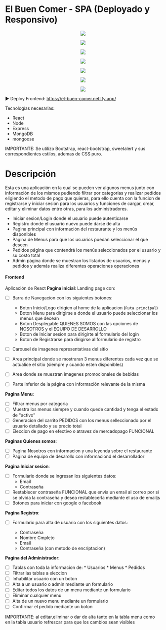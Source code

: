 # El Buen Comer  - SPA (Deployado y Responsivo)

<p align="center">
  <img src="./src/assets/img/Pagina/Home_1_.png"/>
</p>
<p align="center">
  <img src="./src/assets/img/Pagina/Home_2_.jpg"/>
</p>
<p align="center">
  <img src="./src/assets/img/Pagina/Menu_1_.jpg"/>
</p>
<p align="center">
  <img src="./src/assets/img/Pagina/Menu_2_.jpg"/>
</p>
<p align="center">
  <img src="./src/assets/img/Pagina/Login_.jpg"/>
</p>
<p align="center">
  <img src="./src/assets/img/Pagina/Registro_.jpg"/>
</p>
<p align="center">
  <img src="./src/assets/img/Pagina/Nosotros_.jpg"/>
</p>

► Deploy Frontend: https://el-buen-comer.netlify.app/

Tecnologías necesarias:
* React
* Node
* Express
* MongoDB
* mongoose

IMPORTANTE: Se utilizo Bootstrap, react-bootstrap, sweetalert y sus correspondientes estilos, ademas de CSS puro.

# Descripción
Esta es una aplicación en la cual se pueden ver algunos menus junto con información de los mismos pudiendo filtrar por categorias y realizar pedidos eligiendo el metodo de pago que quieras,
para ello cuenta con la funcion de registrarse y iniciar sesion para los usuarios y funciones de cargar, crear, editar y eliminar datos entre otras, para los administradores.

* Iniciar sesion/Login donde el usuario puede autenticarse
* Registro donde el usuario nuevo puede darse de alta
* Pagina principal con información del restaurante y los menús disponibles
* Pagina de Menus para que los usuarios puedan seleccionar el que deseen
* Pedidos página que contendrá los menús seleccionados por el usuario y su costo total
* Admin página donde se muestran los listados de usuarios, menús y pedidos y además realiza diferentes operaciones operaciones

#### Frontend

Aplicación de React
__Pagina inicial__: 
Landing page con:
- [ ] Barra de Navegacion con los siguientes botones:
  * Boton Inicio/Logo dirigien al home de la aplicacion (`Ruta principal`)
  * Boton Menu para dirigirse a donde el usuario puede seleccionar los menus que decean
  * Boton Desplegable QUIENES SOMOS con las opciones de NOSOTROS y el EQUIPO DE DESARROLLO
  * Boton de Iniciar sesion para dirigirte al formulario del login
  * Boton de Registrarse para dirigirse al formulario de registro
    
- [ ] Carousel de imagenes representativas del sitio
- [ ] Area principal donde se mostraran 3 menus diferentes cada vez que se actualice el sitio (siempre y cuando esten disponibles)
- [ ] Area donde se muestran imagenes promocionales de bebidas
- [ ] Parte inferior de la página con información relevante de la misma

__Pagina Menu__:
- [ ] Filtrar menus por categoria
- [ ] Muestra los menus siempre y cuando quede cantidad y tenga el estado de "activo"
- [ ] Generacion del carrito PEDIDOS con los menus selleccionado por el usuario detallado y su precio total
- [ ] Eleccion de pago en efectivo o atravez de mercadopago FUNCIONAL
   
__Paginas Quienes somos__:
 - [ ] Pagina Nosotros con informacion y una leyenda sobre el restaurante
 - [ ] Pagina de equipo de desarollo con informaciond el desarrollador
   
__Pagina Iniciar sesion__:
 - [ ] Formulario donde se ingresan los siguientes datos:
     * Email
     * Contraseña
 - [ ] Restablecer contraseña FUNCIONAL que envia un email al correo por si se olvida la contraseña y desea restablecerla mediante el uso de emailjs
 - [ ] Botones para iniciar con google o facebook 
 
__Pagina Registro__:
- [ ] Formulario para alta de usuario con los siguientes datos:
       
     * Contraseña
     * Nombre Cmpleto
     * Email
     * Contraseña (con metodo de encriptacion)
      
      
__Pagina del Administrador__:
- [ ] Tablas con toda la informacion de:
      * Usuarios
      * Menus
      * Pedidos
- [ ] Filtrar las tablas a eleccion
- [ ] Inhabilitar usuario con un boton
- [ ] Alta a un usuario o admin mediante un formulario
- [ ] Editar todos los datos de un menu mediante un formulario
- [ ] Eliminar cualquier menu
- [ ] Alta de un nuevo menu mediante un formulario
- [ ] Confirmar el pedido mediante un boton

 IMPORTANTE: al editar,eliminar o dar de alta tanto en la tabla menu como en la tabla usuario refrescar para que los cambios sean visibles     


